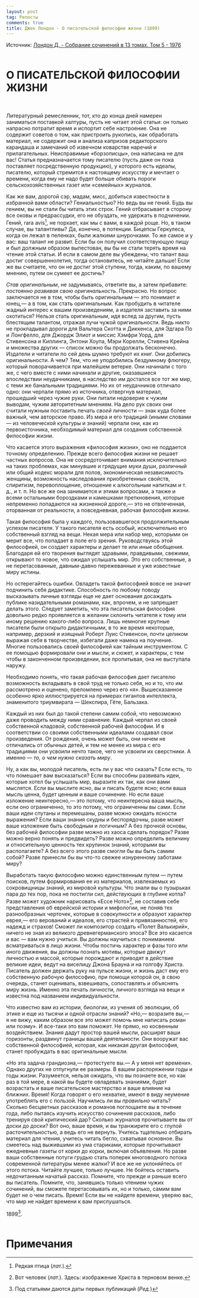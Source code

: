 ```yaml
---
layout: post
tag: Репосты
comments: true
title: Джек Лондон - О писательской философии жизни (1899)
---
```


Источник: [Лондон Д. - Собрание сочинений в 13 томах. Том 5 - 1976](https://rutracker.org/forum/viewtopic.php?t=5470238)
<br><br>

# О ПИСАТЕЛЬСКОЙ ФИЛОСОФИИ ЖИЗНИ
<br>

Литературный ремесленник, тот, кто до конца дней намерен заниматься поставкой халтуры, пусть не читает этой статьи: он только напрасно потратит время и испортит себе настроение. Она не содержит советов о том, как пристроить рукопись, как обработать материал, не содержит она и анализа капризов редакторского карандаша и замечаний об извечном коварстве наречий и прилагательных. Неисправимые «борзописцы», она написана не для вас! Статья предназначается тому писателю (пусть даже он пока поставляет посредственную продукцию), у которого есть идеалы, писателю, который стремится к настоящему искусству и мечтает о времени, когда ему не надо будет больше обивать пороги сельскохозяйственных газет или «семейных» журналов.

Как же вам, дорогой сэр, мадам, мисс, добиться известности в избранной вами области? Гениальностью? Но ведь вы не гений. Будь вы гением, вы не стали бы читать этих строк. Гений отбрасывает в сторону все оковы и предрассудки, его не обуздать, не удержать в подчинении. Гений, rara avis[^1], не порхает, как мы с вами, в каждой роще. Но, в таком случае, вы талантливы? Да, конечно, в потенции. Бицепсы Геркулеса, когда он лежал в пеленках, были жалкими шнурочками. То же самое и у вас: ваш талант не развит. Если бы он получил соответствующую пищу и был должным образом выпестован, вы бы не стали терять время на чтение этой статьи. И если в самом деле вы убеждены, что талант ваш достиг совершеннолетия, тогда остановитесь, не читайте дальше! Если же вы считаете, что он не достиг этой ступени, тогда, каким, по вашему мнению, путем он сумеет ее достичь?

*Став оригинальным*, не задумываясь, ответите вы, а затем прибавите: *постоянно развивая свою оригинальность*. Прекрасно. Но вопрос заключается не в том, чтобы быть оригинальным — это понимает и юнец,— а в том, как стать оригинальным. Как пробудить в читателе жадный интерес к вашим произведениям, а издателя заставить за ними охотиться? Нельзя стать оригинальным, идя вслед за другим, пусть блестящим талантом, отражая лучи чужой оригинальности. Ведь никто не прокладывал дороги для Вальтера Скотта и Диккенса, для Эдгара По и Лонгфелло, для Джордж Элиот и миссис Хэмфри Уорд, для Стивенсона и Киплинга, Энтони Хоупа, Мэри Корелли, Стивена Крейна и множества других — список можно бы продолжать бесконечно. Издатели и читатели по сей день шумно требуют их книг. Они добились оригинальности. А чем? Тем, что не уподобились бездумному флюгеру, который поворачивается при малейшем ветерке. Они начинали с того же, с чего вместе с ними начинали и другие, оказавшиеся впоследствии неудачниками, в наследство им достался все тот же мир, с теми же банальными традициями. Но их от неудачников отличало одно: они черпали прямо из источника, отвергнув материал, прошедший через чужие руки. Они питали недоверие к чужим выводам, чужим авторитетным мнениям. На дело рук своих они считали нужным поставить печать *своей* личности — знак куда более важный, чем авторское право. Из мира и его традиций (иными словами — из человеческой культуры и знаний) черпали они, как из первоисточника, необходимый материал для создания собственной философии жизни.

Что касается этого выражения «философия жизни», оно не поддается точному определению. Прежде всего философия жизни не решает частных вопросов. Она не сосредоточивает внимания исключительно на таких проблемах, как минувшие и грядущие муки души, различный или общий кодекс морали для полов, экономическая независимость женщины, возможность наследования приобретенных свойств, спиритизм, перевоплощение, отношение к алкогольным напиткам и т. д., и т. п. Но все же она занимается и этими вопросами, а также и всеми остальными бороздками и камешками преткновения, которые непременно попадаются на жизненной дороге,— это не отвлеченная, оторванная от реальности, а повседневная, рабочая философия жизни.

Такая философия была у каждого, пользовавшегося продолжительным успехом писателя. У такого писателя есть особый, исключительно его собственный взгляд на вещи. Некая мера или набор мер, которыми он мерит все, что попадает в поле его зрения. Руководствуясь этой философией, он создает характеры и делает те или иные обобщения. Благодаря ей его творения выглядят здравыми, правдивыми, свежими, открывают то новое, что ожидал услышать мир. Это его собственные, а не перетасованные, давным-давно пережеванные и уже известные миру истины.

Но остерегайтесь ошибки. Овладеть такой философией вовсе не значит подчинить себя дидактике. Способность по любому поводу высказывать личные взгляды еще не дает основания досаждать публике назидательными романами, как, впрочем, и не запрещает делать этого. Следует заметить, что эта писательская философия довольно редко проявляется в желании склонить читателя к тому или иному решению какого-либо вопроса. Лишь немногие крупные писатели были открыто дидактичными, в то же время некоторые, например, дерзкий и изящный Роберт Луис Стивенсон, почти целиком выражая себя в творчестве, избегали даже намека на поучение. Многие пользовались своей философией как тайным инструментом. С ее помощью формировали они и мысли, и сюжет, и характеры, с тем чтобы в законченном произведении, все пропитывая, она не выступала наружу.

Необходимо понять, что такая рабочая философия дает писателю возможность вкладывать в свой труд не только себя, но и то, что им рассмотрено и оценено, преломлено через его «я». Вышесказанное особенно ярко иллюстрируется на примерах гигантов интеллекта, знаменитого триумвирата — Шекспира, Гёте, Бальзака.

Каждый из них был до такой степени самим собой, что невозможно даже проводить между ними сравнение. Каждый черпал из своей собственной кладовой, собственной рабочей философии. И в соответствии со своими собственными идеалами создавал свои произведения. От рождения, очень может быть, они ничем не отличались от обычных детей, и тем не менее из мира с его традициями они усвоили нечто такое, чего не усвоили их сверстники. А именно — *то, о чем нужно сказать миру*.

Ну, а как вы, молодой писатель, есть ли у вас что сказать? Если есть, то что помешает вам высказаться? Если вы способны развивать идеи, которые хотел бы услышать мир, выразите их так, как они вами мыслятся. Если вы мыслите ясно, вы и писать будете ясно; если ваша мысль ценна, будет ценным и ваше сочинение. Но если ваше изложение неинтересно,— это потому, что неинтересна ваша мысль, если оно ограниченно, то это потому, что ограниченны вы сами. Если ваши идеи спутаны и перемешаны, разве можно ожидать ясности выражения? Если ваши знания скудны и беспорядочны, разве может ваше изложение быть свободным и логичным? А без прочной основы, без рабочей философии разве можно из хаоса сделать порядок? Разве можно верно понять и предвидеть? Разве можно определить величину и относительную ценность тех крупинок знаний, которыми вы располагаете? А без всего этого разве смогли бы вы быть самим собой? Разве принесли бы вы что-то свежее изнуренному заботами миру?

Выработать такую философию можно единственным путем — путем поисков, путем формирования ее из материалов, извлекаемых из сокровищницы знаний, из мировой культуры. Что знали вы о пузырьках пара до тех пор, пока не постигли сил, действующих в глубине котла? Разве может художник нарисовать «Ессе Ното»[^2], не составив себе представления об еврейской истории и мифологии, не поняв тех разнообразных черточек, которые в совокупности и образуют характер еврея,— его верований и идеалов, его страстей и привязанностей, его надежд и страхов! Сможет ли композитор создать «Полет Валькирий», ничего не зная из великого древнегерманского эпоса? Все это касается и вас — вам нужно учиться. Вы должны научиться с пониманием всматриваться в лицо жизни. Чтобы постичь характер и фазы того или иного движения, вы должны познать мотивы, которые движут личностью и массой, которые порождают и приводят в действие великие идеи, ведут на виселицу Джона Брауна и на голгофу Христа. Писатель должен держать руку на пульсе жизни, и жизнь даст ему его собственную рабочую философию, при помощи которой он, в свою очередь, станет оценивать, взвешивать, сопоставлять и объяснять миру жизнь. Именно эта печать личности, личного взгляда на вещи и известна под названием индивидуальности.

Что известно вам из истории, биологии, из учения об эволюции, об этике и еще из тысячи и одной отрасли знаний? «Но,— возразите вы,— я не вижу, каким образом все это может помочь мне написать роман или поэму». И все-таки это вам поможет. Не прямо, но косвенным воздействием. Знания дадут простор вашей мысли, расширят ваши горизонты, раздвинут границы вашей деятельности. Они вооружат вас собственной философией, которая, как никакая другая философия, станет пробуждать в вас оригинальные мысли.

«Но эта задача грандиозна,— протестуете вы.— А у меня нет времени». Однако других не отпугнули ее размеры. В вашем распоряжении годы и годы жизни. Разумеется, нельзя ожидать, что вы познаете все, но как раз в той мере, в какой вы будете овладевать знаниями, будет возрастать и ваше писательское мастерство и ваше влияние на ближних. Время! Когда говорят о его нехватке, имеют в виду неумение употреблять его с пользой. Научились ли вы *правильно* читать? Сколько бесцветных рассказов и романов поглощаете вы в течение года, либо пытаясь изучить искусство сочинения рассказов, либо тренируя свой критический дар? Сколько журналов прочитываете вы от доски до доски? Вот оно, ваше время, и вы транжирите его с глупой расточительностью, а ведь его не вернуть. Учитесь тщательно отбирать материал для чтения, учитесь читать бегло, схватывая основное. Вы смеетесь над выжившими из ума стариками, которые прочитывают ежедневные газеты от корки до корки, включая объявления. Но разве ваши собственные потуги грудью стать поперек многоводного потока современной литературы менее жалки? И все же не уклоняйтесь от этого потока. Читайте лучшее, только лучшее. Не бойтесь оставить недочитанным начатый рассказ. Помните, что прежде и раньше всего вы писатель. Помните, что, занявшись только чтением чужих сочинений, вы сможете перетасовывать их, но и только, самим вам будет не о чем писать. Время! Если вы не найдете времени, уверяю вас, что мир не найдет времени к вам прислушаться.

1899[^3].
<br><br>

# Примечания

[^1]: Редкая птица (*лат.*).

[^2]: Вот человек (*лат.*). Здесь: изображение Христа в терновом венке.

[^3]: Под статьями даются даты первых публикаций (*Ред.*)